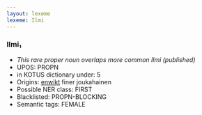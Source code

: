 ```yaml
---
layout: lexeme
lexeme: Ilmi
---
```


###  Ilmi₁

* _This rare proper noun overlaps more common *Ilmi* (published)_
* UPOS:  PROPN
* in KOTUS dictionary under:  5
* Origins: [enwikt](https://en.wiktionary.org/wiki/Ilmi) finer joukahainen 
* Possible NER class:  FIRST
* Blacklisted:  PROPN-BLOCKING
* Semantic tags:  FEMALE

